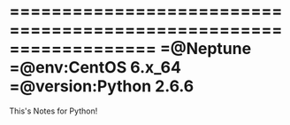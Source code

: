 ==================================================================
=@Neptune
=@env:CentOS 6.x_64
=@version:Python 2.6.6
==================================================================
This's Notes for Python!



